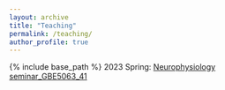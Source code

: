 ```yaml
---
layout: archive
title: "Teaching"
permalink: /teaching/
author_profile: true
---
```


{% include base_path %}
2023 Spring: [Neurophysiology seminar_GBE5063_41](/files/GBE5063_41_Syllabus.pdf)
